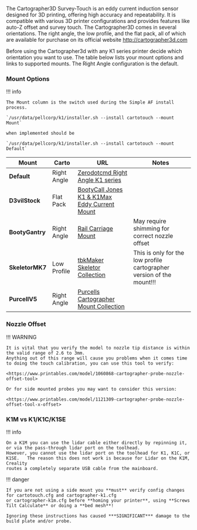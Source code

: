 The Cartographer3D Survey-Touch is an eddy current induction sensor designed for 3D printing, offering high accuracy and repeatability. It is compatible with various 3D printer configurations and provides features like auto-Z offset and survey touch. The Cartographer3D comes in several orientations. The right angle, the low profile, and the flat pack, all of which are available for purchase on its official website http://cartographer3d.com

Before using the Cartographer3d with any K1 series printer decide which orientation you want to use. The table below lists your mount options and links to supported mounts. The Right Angle configuration is the default.

### Mount Options

!!! info

    The Mount column is the switch used during the Simple AF install process.
    
    `/usr/data/pellcorp/k1/installer.sh --install cartotouch --mount Mount` 
    
    when implemented should be 
    
    `/usr/data/pellcorp/k1/installer.sh --install cartotouch --mount Default`


| Mount           |Carto| URL                                                                                                                  |Notes|
|-----------------|-----------|----------------------------------------------------------------------------------------------------------------------|----------|
| **Default**     |Right Angle| [Zerodotcmd Right Angle K1 series](<https://www.printables.com/model/1037606-cartographer-3d-right-angle-k1-series-mount>)           ||
| **D3vilStock**  |Flat Pack  | [BootyCall Jones K1 & K1Max Eddy Current Mount](<https://www.printables.com/model/684338-k1-k1max-eddy-current-mount-cartographer>)  ||
| **BootyGantry** |Right Angle| [Rail Carriage Mount](<https://github.com/tlace17/K1-Linear-Rail-Gantry/blob/main/STLs/Probe%20Mounts/Rail%20Carriage%20Carto%20Mount.stl>) |May require shimming for correct nozzle offset|
| **SkeletorMK7** |Low Profile| [tbkMaker Skeletor Collection](<https://www.printables.com/model/833769-the-skeletor-collection-a-creality-k1k1-maxk1c-coo>)                |This is only for the low profile cartographer version of the mount!!!|
| **PurcellV5**   |Right Angle| [Purcells Cartographer Mount Collection](<https://www.printables.com/model/1071493-cartographer-probe-side-mount-options-for-creality>)     ||

### Nozzle Offset

!!! WARNING

    It is vital that you verify the model to nozzle tip distance is within the valid range of 2.6 to 3mm.  
    Anything out of this range will cause you problems when it comes time to doing the touch calibration, you can use this tool to verify:

    <https://www.printables.com/model/1060868-cartographer-probe-nozzle-offset-tool>

    Or for side mounted probes you may want to consider this version:

    <https://www.printables.com/model/1121309-cartographer-probe-nozzle-offset-tool-x-offset>

### K1M vs K1/K1C/K1SE

!!! info

    On a K1M you can use the lidar cable either directly by repinning it, or via the pass-through lidar port on the toolhead.  
    However, you cannot use the lidar port on the toolhead for K1, K1C, or K1SE.   The reason this does not work is because for Lidar on the K1M, Creality 
    routes a completely separate USB cable from the mainboard. 

!!! danger

    If you are not using a side mount you **must** verify config changes for cartotouch.cfg and cartographer-k1.cfg 
    or cartographer-k1m.cfg before **homing your printer**, using **Screws Tilt Calculate** or doing a **bed mesh**!  

    Ignoring these instructions has caused ***SIGNIFICANT*** damage to the build plate and/or probe.


